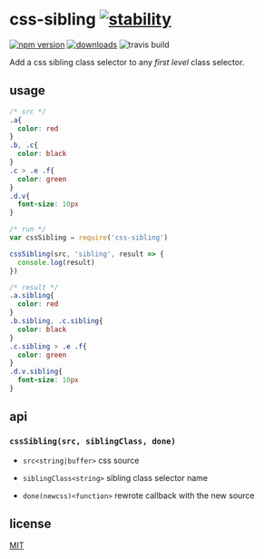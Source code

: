 # css-sibling [![stability][0]][1]
 [![npm version][2]][3] [![downloads][4]][5]
 ![travis build][6]

Add a css sibling class selector to any *first level* class selector.

## usage

```css
/* src */
.a{
  color: red
}
.b, .c{
  color: black
}
.c > .e .f{
  color: green
}
.d.v{
  font-size: 10px
}
```

```js
/* run */
var cssSibling = require('css-sibling')

cssSibling(src, 'sibling', result => {
  console.log(result)
})
```

```css
/* result */
.a.sibling{
  color: red
}
.b.sibling, .c.sibling{
  color: black
}
.c.sibling > .e .f{
  color: green
}
.d.v.sibling{
  font-size: 10px
}
```

## api

### `cssSibling(src, siblingClass, done)`

* `src<string|buffer>` css source

* `siblingClass<string>` sibling class selector name

* `done(newcss)<function>` rewrote callback with the new source

## license
[MIT](https://tldrlegal.com/license/mit-license)

[0]: https://img.shields.io/badge/stability-stable-green.svg
[1]: https://nodejs.org/api/documentation.html#documentation_stability_index
[2]: https://img.shields.io/npm/v/css-sibling.svg?style=flat-square
[3]: https://npmjs.org/package/css-sibling
[4]: http://img.shields.io/npm/dm/css-sibling.svg?style=flat-square
[5]: https://npmjs.org/package/css-sibling
[6]: https://travis-ci.org/ZhouHansen/css-sibling.svg?branch=master
